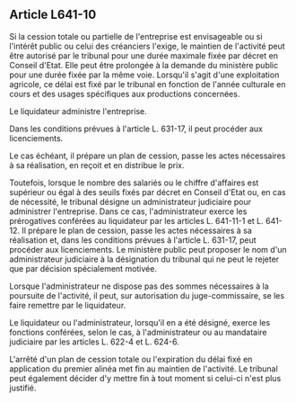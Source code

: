 Article L641-10
----
Si la cession totale ou partielle de l'entreprise est envisageable ou si
l'intérêt public ou celui des créanciers l'exige, le maintien de l'activité peut
être autorisé par le tribunal pour une durée maximale fixée par décret en
Conseil d'Etat. Elle peut être prolongée à la demande du ministère public pour
une durée fixée par la même voie. Lorsqu'il s'agit d'une exploitation agricole,
ce délai est fixé par le tribunal en fonction de l'année culturale en cours et
des usages spécifiques aux productions concernées.

Le liquidateur administre l'entreprise.

Dans les conditions prévues à l'article L. 631-17, il peut procéder aux
licenciements.

Le cas échéant, il prépare un plan de cession, passe les actes nécessaires à sa
réalisation, en reçoit et en distribue le prix.

Toutefois, lorsque le nombre des salariés ou le chiffre d'affaires est supérieur
ou égal à des seuils fixés par décret en Conseil d'Etat ou, en cas de nécessité,
le tribunal désigne un administrateur judiciaire pour administrer l'entreprise.
Dans ce cas, l'administrateur exerce les prérogatives conférées au liquidateur
par les articles L. 641-11-1 et L. 641-12. Il prépare le plan de cession, passe
les actes nécessaires à sa réalisation et, dans les conditions prévues à
l'article L. 631-17, peut procéder aux licenciements. Le ministère public peut
proposer le nom d'un administrateur judiciaire à la désignation du tribunal qui
ne peut le rejeter que par décision spécialement motivée.

Lorsque l'administrateur ne dispose pas des sommes nécessaires à la poursuite de
l'activité, il peut, sur autorisation du juge-commissaire, se les faire remettre
par le liquidateur.

Le liquidateur ou l'administrateur, lorsqu'il en a été désigné, exerce les
fonctions conférées, selon le cas, à l'administrateur ou au mandataire
judiciaire par les articles L. 622-4 et L. 624-6.

L'arrêté d'un plan de cession totale ou l'expiration du délai fixé en
application du premier alinéa met fin au maintien de l'activité. Le tribunal
peut également décider d'y mettre fin à tout moment si celui-ci n'est plus
justifié.
